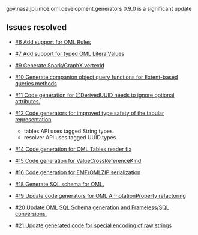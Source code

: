 gov.nasa.jpl.imce.oml.development.generators 0.9.0 is a significant update

## Issues resolved

- [#6 Add support for OML Rules](https://github.com/JPL-IMCE/gov.nasa.jpl.imce.oml.development.generators/issues/6)

- [#7 Add support for typed OML LiteralValues](https://github.com/JPL-IMCE/gov.nasa.jpl.imce.oml.development.generators/issues/7)

- [#9 Generate Spark/GraphX vertexId](https://github.com/JPL-IMCE/gov.nasa.jpl.imce.oml.development.generators/issues/9)

- [#10 Generate companion object query functions for Extent-based queries methods](https://github.com/JPL-IMCE/gov.nasa.jpl.imce.oml.development.generators/issues/10)

- [#11 Code generation for @DerivedUUID needs to ignore optional attributes.](https://github.com/JPL-IMCE/gov.nasa.jpl.imce.oml.development.generators/issues/11)

- [#12 Code generators for improved type safety of the tabular representation](https://github.com/JPL-IMCE/gov.nasa.jpl.imce.oml.development.generators/issues/12)
  - tables API uses tagged String types.
  - resolver API uses tagged UUID types.
  
- [#14 Code generation for OML Tables reader fix](https://github.com/JPL-IMCE/gov.nasa.jpl.imce.oml.development.generators/issues/14)

- [#15 Code generation for ValueCrossReferenceKind](https://github.com/JPL-IMCE/gov.nasa.jpl.imce.oml.development.generators/issues/15)

- [#16 Code generation for EMF/OMLZIP serialization](https://github.com/JPL-IMCE/gov.nasa.jpl.imce.oml.development.generators/issues/16)

- [#18 Generate SQL schema for OML.](https://github.com/JPL-IMCE/gov.nasa.jpl.imce.oml.development.generators/issues/18)

- [#19 Update code generators for OML AnnotationProperty refactoring](https://github.com/JPL-IMCE/gov.nasa.jpl.imce.oml.development.generators/issues/19)

- [#20 Update OML SQL Schema generation and Frameless/SQL conversions.](https://github.com/JPL-IMCE/gov.nasa.jpl.imce.oml.development.generators/issues/20)

- [#21 Update generated code for special encoding of raw strings](https://github.com/JPL-IMCE/gov.nasa.jpl.imce.oml.development.generators/issues/21)

